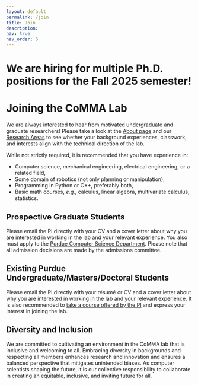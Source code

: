 ```yaml
---
layout: default
permalink: /join
title: Join
description:
nav: true
nav_order: 6
---
```


<p>
<h1>
<b class="highlight">We are hiring for multiple Ph.D. positions for the Fall 2025 semester!</b>
</h1>
</p>

# Joining the CoMMA Lab

We are always interested to hear from motivated undergraduate and graduate researchers!
Please take a look at the [About page](/) and our [Research Areas](/projects) to see whether your background experiences, classwork, and interests align with the technical direction of the lab.

While not strictly required, it is recommended that you have experience in:
- Computer science, mechanical engineering, electrical engineering, or a related field,
- Some domain of robotics (not only planning or manipulation),
- Programming in Python or C++, preferably both,
- Basic math courses, *e.g.*, calculus, linear algebra, multivariate calculus, statistics.

## Prospective Graduate Students

Please email the PI directly with your CV and a cover letter about why you are interested in working in the lab and your relevant experience.
You also must apply to the [Purdue Computer Science Department](https://www.cs.purdue.edu/graduate/admission/index.html).
Please note that all admission decisions are made by the admissions committee.

## Existing Purdue Undergraduate/Masters/Doctoral Students

Please email the PI directly with your résumé or CV and a cover letter about why you are interested in working in the lab and your relevant experience.
It is also recommended to [take a course offered by the PI](/classes) and express your interest in joining the lab.

## Diversity and Inclusion

We are committed to cultivating an environment in the CoMMA lab that is inclusive and welcoming to all. Embracing diversity in backgrounds and respecting all members enhances research and innovation and ensures a balanced perspective that mitigates unintended biases. As computer scientists shaping the future, it is our collective responsibility to collaborate in creating an equitable, inclusive, and inviting future for all.
